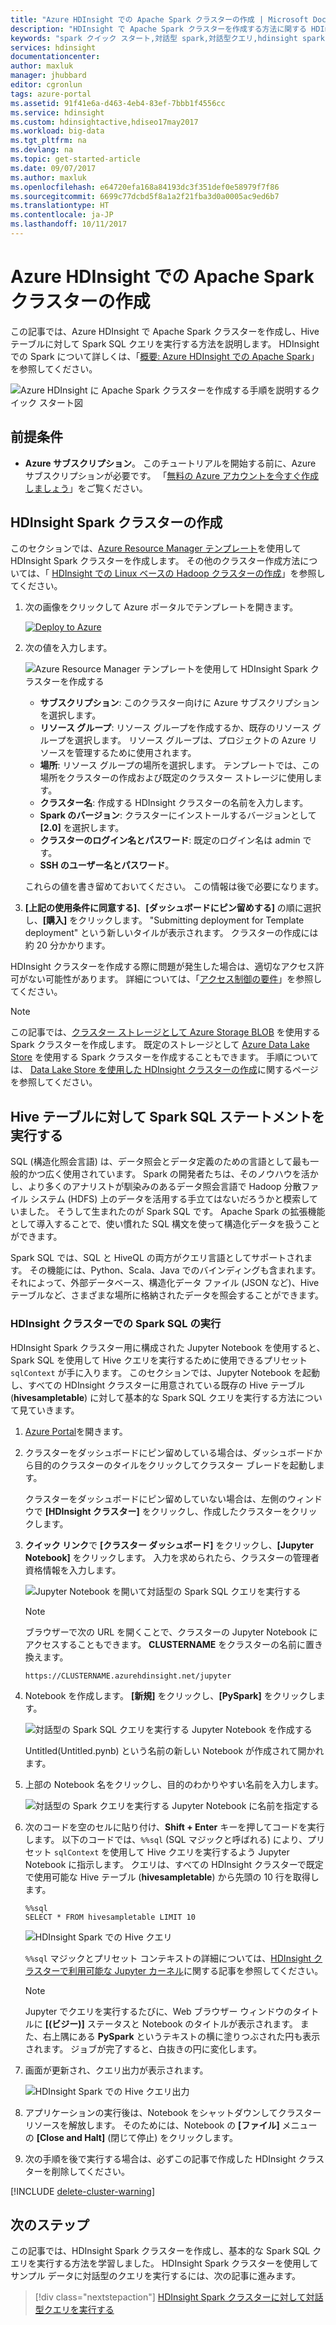 ```yaml
---
title: "Azure HDInsight での Apache Spark クラスターの作成 | Microsoft Docs"
description: "HDInsight で Apache Spark クラスターを作成する方法に関する HDInsight Spark のクイック スタート。"
keywords: "spark クイック スタート,対話型 spark,対話型クエリ,hdinsight spark,azure spark"
services: hdinsight
documentationcenter: 
author: maxluk
manager: jhubbard
editor: cgronlun
tags: azure-portal
ms.assetid: 91f41e6a-d463-4eb4-83ef-7bbb1f4556cc
ms.service: hdinsight
ms.custom: hdinsightactive,hdiseo17may2017
ms.workload: big-data
ms.tgt_pltfrm: na
ms.devlang: na
ms.topic: get-started-article
ms.date: 09/07/2017
ms.author: maxluk
ms.openlocfilehash: e64720efa168a84193dc3f351def0e58979f7f86
ms.sourcegitcommit: 6699c77dcbd5f8a1a2f21fba3d0a0005ac9ed6b7
ms.translationtype: HT
ms.contentlocale: ja-JP
ms.lasthandoff: 10/11/2017
---
```

# <a name="create-an-apache-spark-cluster-in-azure-hdinsight"></a>Azure HDInsight での Apache Spark クラスターの作成

この記事では、Azure HDInsight で Apache Spark クラスターを作成し、Hive テーブルに対して Spark SQL クエリを実行する方法を説明します。 HDInsight での Spark について詳しくは、「[概要: Azure HDInsight での Apache Spark](hdinsight-apache-spark-overview.md)」を参照してください。

   ![Azure HDInsight に Apache Spark クラスターを作成する手順を説明するクイック スタート図](./media/hdinsight-apache-spark-jupyter-spark-sql/hdinsight-spark-quickstart-interactive-spark-query-flow.png "HDInsight で Apache Spark を使用する Spark のクイック スタート。図に示されている手順: クラスターを作成し、Spark の対話型クエリを実行します")

## <a name="prerequisites"></a>前提条件

* **Azure サブスクリプション**。 このチュートリアルを開始する前に、Azure サブスクリプションが必要です。 「[無料の Azure アカウントを今すぐ作成しましょう](https://azure.microsoft.com/free)」をご覧ください。

## <a name="create-hdinsight-spark-cluster"></a>HDInsight Spark クラスターの作成

このセクションでは、[Azure Resource Manager テンプレート](https://azure.microsoft.com/resources/templates/101-hdinsight-spark-linux/)を使用して HDInsight Spark クラスターを作成します。 その他のクラスター作成方法については、「 [HDInsight での Linux ベースの Hadoop クラスターの作成](hdinsight-hadoop-provision-linux-clusters.md)」を参照してください。

1. 次の画像をクリックして Azure ポータルでテンプレートを開きます。         

    <a href="https://portal.azure.com/#create/Microsoft.Template/uri/https%3A%2F%2Fraw.githubusercontent.com%2FAzure%2Fazure-quickstart-templates%2Fmaster%2F101-hdinsight-spark-linux%2Fazuredeploy.json" target="_blank"><img src="./media/hdinsight-apache-spark-jupyter-spark-sql/deploy-to-azure.png" alt="Deploy to Azure"></a>

2. 次の値を入力します。

    ![Azure Resource Manager テンプレートを使用して HDInsight Spark クラスターを作成する](./media/hdinsight-apache-spark-jupyter-spark-sql/create-spark-cluster-in-hdinsight-using-azure-resource-manager-template.png "Azure Resource Manager テンプレートを使用して HDInsight で Spark クラスターを作成する")

    * **サブスクリプション**: このクラスター向けに Azure サブスクリプションを選択します。
    * **リソース グループ**: リソース グループを作成するか、既存のリソース グループを選択します。 リソース グループは、プロジェクトの Azure リソースを管理するために使用されます。
    * **場所**: リソース グループの場所を選択します。 テンプレートでは、この場所をクラスターの作成および既定のクラスター ストレージに使用します。
    * **クラスター名**: 作成する HDInsight クラスターの名前を入力します。
    * **Spark のバージョン**: クラスターにインストールするバージョンとして **[2.0]** を選択します。
    * **クラスターのログイン名とパスワード**: 既定のログイン名は admin です。
    * **SSH のユーザー名とパスワード**。

   これらの値を書き留めておいてください。  この情報は後で必要になります。

3. **[上記の使用条件に同意する]**、**[ダッシュボードにピン留めする]** の順に選択し、**[購入]** をクリックします。 "Submitting deployment for Template deployment" という新しいタイルが表示されます。 クラスターの作成には約 20 分かかります。

HDInsight クラスターを作成する際に問題が発生した場合は、適切なアクセス許可がない可能性があります。 詳細については、「[アクセス制御の要件](hdinsight-administer-use-portal-linux.md#create-clusters)」を参照してください。

> [!NOTE]
> この記事では、[クラスター ストレージとして Azure Storage BLOB](hdinsight-hadoop-use-blob-storage.md) を使用する Spark クラスターを作成します。 既定のストレージとして [Azure Data Lake Store](hdinsight-hadoop-use-data-lake-store.md) を使用する Spark クラスターを作成することもできます。 手順については、 [Data Lake Store を使用した HDInsight クラスターの作成](../data-lake-store/data-lake-store-hdinsight-hadoop-use-portal.md)に関するページを参照してください。
>
>

## <a name="run-spark-sql-statements-on-a-hive-table"></a>Hive テーブルに対して Spark SQL ステートメントを実行する

SQL (構造化照会言語) は、データ照会とデータ定義のための言語として最も一般的かつ広く使用されています。 Spark の開発者たちは、そのノウハウを活かし、より多くのアナリストが馴染みのあるデータ照会言語で Hadoop 分散ファイル システム (HDFS) 上のデータを活用する手立てはないだろうかと模索していました。 そうして生まれたのが Spark SQL です。 Apache Spark の拡張機能として導入することで、使い慣れた SQL 構文を使って構造化データを扱うことができます。

Spark SQL では、SQL と HiveQL の両方がクエリ言語としてサポートされます。 その機能には、Python、Scala、Java でのバインディングも含まれます。 それによって、外部データベース、構造化データ ファイル (JSON など)、Hive テーブルなど、さまざまな場所に格納されたデータを照会することができます。

### <a name="running-spark-sql-on-an-hdinsight-cluster"></a>HDInsight クラスターでの Spark SQL の実行

HDInsight Spark クラスター用に構成された Jupyter Notebook を使用すると、Spark SQL を使用して Hive クエリを実行するために使用できるプリセット `sqlContext` が手に入ります。 このセクションでは、Jupyter Notebook を起動し、すべての HDInsight クラスターに用意されている既存の Hive テーブル (**hivesampletable**) に対して基本的な Spark SQL クエリを実行する方法について見ていきます。

1. [Azure Portal](https://portal.azure.com/)を開きます。

2. クラスターをダッシュボードにピン留めしている場合は、ダッシュボードから目的のクラスターのタイルをクリックしてクラスター ブレードを起動します。

    クラスターをダッシュボードにピン留めしていない場合は、左側のウィンドウで **[HDInsight クラスター]** をクリックし、作成したクラスターをクリックします。

3. **クイック リンク**で **[クラスター ダッシュボード]** をクリックし、**[Jupyter Notebook]** をクリックします。 入力を求められたら、クラスターの管理者資格情報を入力します。

   ![Jupyter Notebook を開いて対話型の Spark SQL クエリを実行する](./media/hdinsight-apache-spark-jupyter-spark-sql/hdinsight-spark-open-jupyter-interactive-spark-sql-query.png "Jupyter Notebook を開いて対話型の Spark SQL クエリを実行する")

   > [!NOTE]
   > ブラウザーで次の URL を開くことで、クラスターの Jupyter Notebook にアクセスすることもできます。 **CLUSTERNAME** をクラスターの名前に置き換えます。
   >
   > `https://CLUSTERNAME.azurehdinsight.net/jupyter`
   >
   >
3. Notebook を作成します。 **[新規]** をクリックし、**[PySpark]** をクリックします。

   ![対話型の Spark SQL クエリを実行する Jupyter Notebook を作成する](./media/hdinsight-apache-spark-jupyter-spark-sql/hdinsight-spark-create-jupyter-interactive-spark-sql-query.png "対話型の Spark SQL クエリを実行する Jupyter Notebook を作成する")

   Untitled(Untitled.pynb) という名前の新しい Notebook が作成されて開かれます。

4. 上部の Notebook 名をクリックし、目的のわかりやすい名前を入力します。

    ![対話型の Spark クエリを実行する Jupyter Notebook に名前を指定する](./media/hdinsight-apache-spark-jupyter-spark-sql/hdinsight-spark-jupyter-notebook-name.png "対話型の Spark クエリを実行する Jupyter Notebook に名前を指定する")

5.  次のコードを空のセルに貼り付け、**Shift + Enter** キーを押してコードを実行します。 以下のコードでは、`%%sql` (SQL マジックと呼ばれる) により、プリセット `sqlContext` を使用して Hive クエリを実行するよう Jupyter Notebook に指示します。 クエリは、すべての HDInsight クラスターで既定で使用可能な Hive テーブル (**hivesampletable**) から先頭の 10 行を取得します。

        %%sql
        SELECT * FROM hivesampletable LIMIT 10

    ![HDInsight Spark での Hive クエリ](./media/hdinsight-apache-spark-jupyter-spark-sql/hdinsight-spark-get-started-hive-query.png "HDInsight Spark での Hive クエリ")

    `%%sql` マジックとプリセット コンテキストの詳細については、[HDInsight クラスターで利用可能な Jupyter カーネル](hdinsight-apache-spark-jupyter-notebook-kernels.md)に関する記事を参照してください。

    > [!NOTE]
    > Jupyter でクエリを実行するたびに、Web ブラウザー ウィンドウのタイトルに **[(ビジー)]** ステータスと Notebook のタイトルが表示されます。 また、右上隅にある **PySpark** というテキストの横に塗りつぶされた円も表示されます。 ジョブが完了すると、白抜きの円に変化します。
    >
    >
    
6. 画面が更新され、クエリ出力が表示されます。

    ![HDInsight Spark での Hive クエリ出力](./media/hdinsight-apache-spark-jupyter-spark-sql/hdinsight-spark-get-started-hive-query-output.png "HDInsight Spark での Hive クエリ出力")

7. アプリケーションの実行後は、Notebook をシャットダウンしてクラスター リソースを解放します。 そのためには、Notebook の **[ファイル]** メニューの **[Close and Halt]** (閉じて停止) をクリックします。

8. 次の手順を後で実行する場合は、必ずこの記事で作成した HDInsight クラスターを削除してください。 

[!INCLUDE [delete-cluster-warning](../../includes/hdinsight-delete-cluster-warning.md)]

## <a name="next-step"></a>次のステップ 

この記事では、HDInsight Spark クラスターを作成し、基本的な Spark SQL クエリを実行する方法を学習しました。 HDInsight Spark クラスターを使用してサンプル データに対話型のクエリを実行するには、次の記事に進みます。

> [!div class="nextstepaction"]
>[HDInsight Spark クラスターに対して対話型クエリを実行する](hdinsight-apache-spark-load-data-run-query.md)



